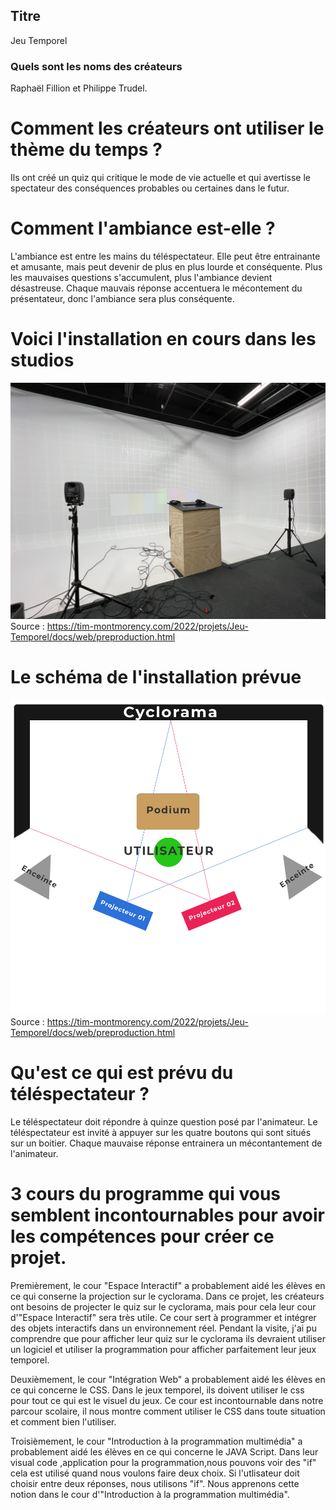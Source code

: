 ## Titre
Jeu Temporel

### Quels sont les noms des créateurs
Raphaël Fillion et Philippe Trudel.

# Comment les créateurs ont utiliser le thème du temps ?
Ils ont créé un quiz qui critique le mode de vie actuelle et qui avertisse le spectateur des conséquences probables ou certaines dans le futur. 

# Comment l'ambiance est-elle ?
L'ambiance est entre les mains du téléspectateur. Elle peut être entrainante et amusante, mais peut devenir de plus en plus lourde et conséquente. Plus les mauvaises questions s'accumulent, plus l'ambiance devient désastreuse. Chaque mauvais réponse accentuera le mécontement du présentateur, donc l'ambiance sera plus conséquente.

# Voici l'installation en cours dans les studios
![podium](media/podium-wide.jpeg)
Source : https://tim-montmorency.com/2022/projets/Jeu-Temporel/docs/web/preproduction.html

# Le schéma de l'installation prévue
![plan_technique](media/plan_technique_new.png)
Source : https://tim-montmorency.com/2022/projets/Jeu-Temporel/docs/web/preproduction.html

# Qu'est ce qui est prévu du téléspectateur ?
Le téléspectateur doit répondre à quinze question posé par l'animateur. Le téléspectateur est invité à appuyer sur les quatre boutons qui sont situés sur un boitier. Chaque mauvaise réponse entrainera un mécontantement de l'animateur. 

# 3 cours du programme qui vous semblent incontournables pour avoir les compétences pour créer ce projet.
Premièrement, le cour "Espace Interactif" a probablement aidé les élèves en ce qui conserne la projection sur le cyclorama. Dans ce projet, les créateurs ont besoins de projecter le quiz sur le cyclorama, mais pour cela leur cour d'"Espace Interactif" sera très utile. Ce cour sert à programmer et intégrer des objets interactifs dans un environnement réel. Pendant la visite, j'ai pu comprendre que pour afficher leur quiz sur le cyclorama ils devraient utiliser un logiciel et utiliser la programmation pour afficher parfaitement leur jeux temporel.

  Deuxièmement, le cour "Intégration Web" a probablement aidé les élèves en ce qui concerne le CSS. Dans le jeux temporel, ils doivent utiliser le css pour tout ce qui est le visuel du jeux. Ce cour est incontournable dans notre parcour scolaire, il nous montre comment utiliser le CSS dans toute situation et comment bien l'utiliser.

  Troisièmement, le cour "Introduction à la programmation multimédia" a probablement aidé les élèves en ce qui concerne le JAVA Script. Dans leur visual code ,application pour la programmation,nous pouvons voir des "if" cela est utilisé quand nous voulons faire deux choix. Si l'utlisateur doit choisir entre deux réponses, nous utilisons "if". Nous apprenons cette notion dans le cour d'"Introduction à la programmation multimédia".
